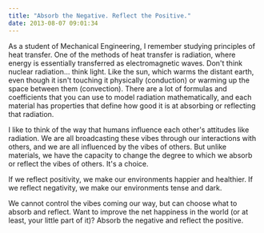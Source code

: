 ```yaml
---
title: "Absorb the Negative. Reflect the Positive."
date: 2013-08-07 09:01:34
---
```


As a student of Mechanical Engineering, I remember studying principles of heat transfer. One of the methods of heat transfer is radiation, where energy is essentially transferred as electromagnetic waves. Don't think nuclear radiation… think light. Like the sun, which warms the distant earth, even though it isn't touching it physically (conduction) or warming up the space between them (convection). There are a lot of formulas and coefficients that you can use to model radiation mathematically, and each material has properties that define how good it is at absorbing or reflecting that radiation.

I like to think of the way that humans influence each other's attitudes like radiation. We are all broadcasting these vibes through our interactions with others, and we are all influenced by the vibes of others. But unlike materials, we have the capacity to change the degree to which we absorb or reflect the vibes of others. It's a choice.

If we reflect positivity, we make our environments happier and healthier. If we reflect negativity, we make our environments tense and dark. 

We cannot control the vibes coming our way, but can choose what to absorb and reflect. Want to improve the net happiness in the world (or at least, your little part of it)? Absorb the negative and reflect the positive.
